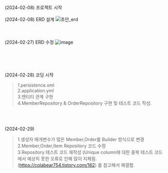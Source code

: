 (2024-02-08) 프로젝트 시작 <br></br>
(2024-02-08) ERD 설계 
![초안_erd](https://github.com/HuttTheJAVA/Shoping_Mall_Project/assets/92637789/b0f5542d-1913-40d1-a1df-ba17a6a51d75)<br></br><br></br>
(2024-02-27) ERD 수정
![image](https://github.com/HuttTheJAVA/Shoping_Mall_Project/assets/92637789/bba0d70c-7d08-4deb-84a9-2e9c968505f2)

<br></br><br></br>
(2024-02-28) 코딩 시작   
>1.persistence.xml   
>2.application.yml   
>3.엔티티 관계 구현   
>4.MemberRepository & OrderRepository 구현 및 테스트 코드 작성.

<br></br>

(2024-02-29)
>1.생성자 매개변수가 많은 Member,Order를 Builder 방식으로 변경<br>
>2.Member,Order,Item Repository 코드 수정<br>
>3.Repository 테스트 코드 재작성 (Unique column에 대한 중복 테스트 코드에서 예상치 못한 오류로 인해 많이 지체됨.<br>
>(https://colabear754.tistory.com/162) 를 참고해서 해결함.
